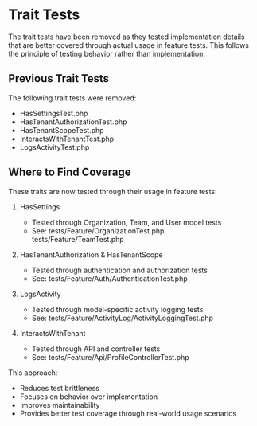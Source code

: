 # Trait Tests

The trait tests have been removed as they tested implementation details that are better covered through actual usage in feature tests. This follows the principle of testing behavior rather than implementation.

## Previous Trait Tests

The following trait tests were removed:
- HasSettingsTest.php
- HasTenantAuthorizationTest.php
- HasTenantScopeTest.php
- InteractsWithTenantTest.php
- LogsActivityTest.php

## Where to Find Coverage

These traits are now tested through their usage in feature tests:

1. HasSettings
   - Tested through Organization, Team, and User model tests
   - See: tests/Feature/OrganizationTest.php, tests/Feature/TeamTest.php

2. HasTenantAuthorization & HasTenantScope
   - Tested through authentication and authorization tests
   - See: tests/Feature/Auth/AuthenticationTest.php

3. LogsActivity
   - Tested through model-specific activity logging tests
   - See: tests/Feature/ActivityLog/ActivityLoggingTest.php

4. InteractsWithTenant
   - Tested through API and controller tests
   - See: tests/Feature/Api/ProfileControllerTest.php

This approach:
- Reduces test brittleness
- Focuses on behavior over implementation
- Improves maintainability
- Provides better test coverage through real-world usage scenarios
